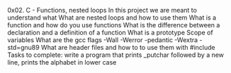 0x02. C - Functions, nested loops
In this project we are meant to understand what What are nested loops and how to use them
What is a function and how do you use functions
What is the difference between a declaration and a definition of a function
What is a prototype
Scope of variables
What are the gcc flags -Wall -Werror -pedantic -Wextra -std=gnu89
What are header files and how to to use them with #include
Tasks to complete:
write a program that prints _putchar followed by a new line, prints the alphabet in lower case
